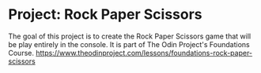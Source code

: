 # Project: Rock Paper Scissors
The goal of this project is to create the Rock Paper Scissors game that will be play entirely in the console.
It is part of The Odin Project's Foundations Course. 
https://www.theodinproject.com/lessons/foundations-rock-paper-scissors